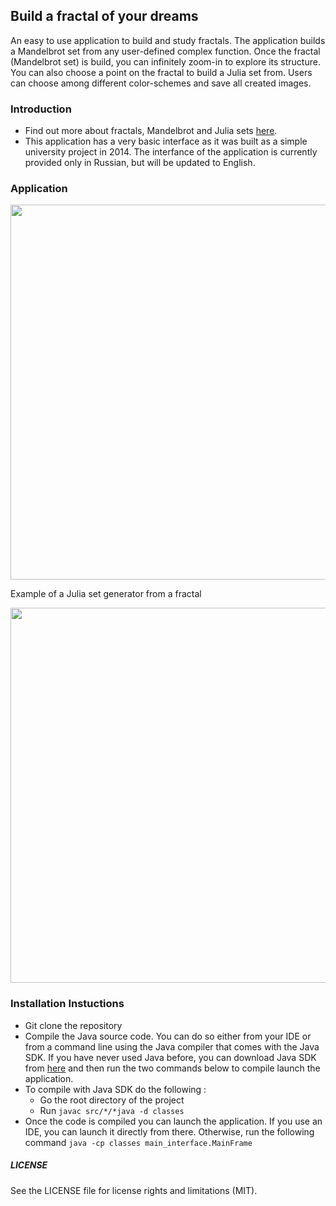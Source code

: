 ## Build a fractal of your dreams

An easy to use application to build and study fractals. The application builds a Mandelbrot set from any user-defined complex function. Once the fractal (Mandelbrot set) is build, you can infinitely zoom-in to explore its structure. You can also choose a point on the fractal to build a Julia set from. Users can choose among different color-schemes and save all created images. 

### Introduction

- Find out more about fractals, Mandelbrot and Julia sets [here](https://en.wikipedia.org/wiki/Mandelbrot_set).
- This application has a very basic interface as it was built as a simple university project in 2014. The interfance of the application is currently provided only in Russian, but will be updated to English. 

### Application
<img src="https://github.com/chernyavskaya/FractalBuilder/blob/master/screenshots/example_main_frame.png" width="600">

Example of a Julia set generator from a fractal 

<img src="https://github.com/chernyavskaya/FractalBuilder/blob/master/screenshots/example_julia.png" width="600">


### Installation Instuctions

 - Git clone the repository 
 - Compile the Java source code. You can do so either from your IDE or from a command line using the Java compiler that comes with the Java SDK. If you have never used Java before, you can download Java SDK from [here](https://www.oracle.com/java/technologies/downloads/) and then run the two commands below to compile launch the application.
 - To compile with Java SDK do the following :
    - Go the root directory of the project 
    - Run ```javac src/*/*java -d classes```
 - Once the code is compiled you can launch the application. If you use an IDE, you can launch it directly from there. Otherwise, run the following command ```java -cp classes main_interface.MainFrame```

##### LICENSE

See the LICENSE file for license rights and limitations (MIT).
